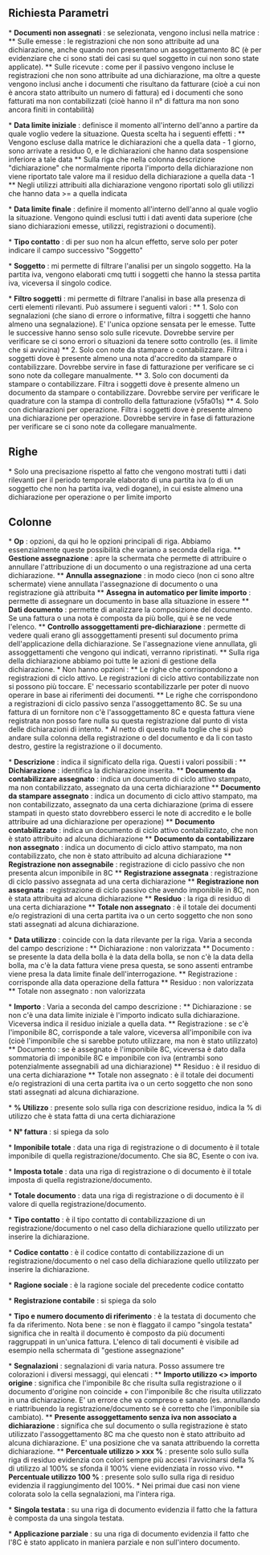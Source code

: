 ## Richiesta Parametri

\* **Documenti non assegnati** :  se selezionata, vengono inclusi nella matrice : 
\*\* Sulle emesse :  le registrazioni che non sono attribuite ad una dichiarazione, anche quando non presentano un assoggettamento 8C (è per evidenziare che ci sono stati dei casi su quel soggetto in cui non sono state applicate).
\*\* Sulle ricevute :  come per il passivo vengono incluse le registrazioni che non sono attribuite ad una dichiarazione, ma oltre a queste vengono inclusi anche i documenti che risultano da fatturare (cioè a cui non è ancora stato attribuito un numero di fattura) ed i documenti che sono fatturati ma non contabilizzati (cioè hanno il n° di fattura ma non sono ancora finiti in contabilità)

\* **Data limite iniziale** :  definisce il momento all'interno dell'anno a partire da quale voglio vedere la situazione. Questa scelta ha i seguenti effetti : 
\*\* Vengono escluse dalla matrice le dichiarazioni che a quella data - 1 giorno, sono arrivate a residuo 0, e le dichiarazioni che hanno data sospensione inferiore a tale data
\*\* Sulla riga che nella colonna descrizione "dichiarazione" che normalmente riporta l'importo della dichiarazione non viene riportato tale valore ma il residuo della dichiarazione a quella data -1
\*\* Negli utilizzi attribuiti alla dichiarazione vengono riportati solo gli utilizzi che hanno data >=  a quella indicata

\* **Data limite finale** :  definire il momento all'interno dell'anno al quale voglio la situazione. Vengono quindi esclusi tutti i dati aventi data superiore (che siano dichiarazioni emesse, utilizzi, registrazioni o documenti).

\* **Tipo contatto** :  di per suo non ha alcun effetto, serve solo per poter indicare il campo successivo "Soggetto"

\* **Soggetto** :  mi permette di filtrare l'analisi per un singolo soggetto. Ha la partita iva, vengono elaborati cmq tutti i soggetti che hanno la stessa partita iva, viceversa il singolo codice.

\* **Filtro soggetti** :  mi permette di filtrare l'analisi in base alla presenza di certi elementi rilevanti. Può assumere i seguenti valori : 
\*\* 1. Solo con segnalazioni (che siano di errore o informative, filtra i soggetti che hanno almeno una segnalazione). E' l'unica opzione sensata per le emesse. Tutte le successive hanno senso solo sulle ricevute. Dovrebbe servire per verificare se ci sono errori o situazioni da tenere sotto controllo (es. il limite che si avvicina)
\*\* 2. Solo con note da stampare o contabilizzare. Filtra i soggetti dove è presente almeno una nota d'accredito da stampare o contabilizzare. Dovrebbe servire in fase di fatturazione per verificare se ci sono note da collegare manualmente.
\*\* 3. Solo con documenti da stampare o contabilizzare. Filtra i soggetti dove è presente almeno un documento da stampare o contabilizzare. Dovrebbe servire per verificare le quadrature con la stampa di controllo della fatturazione (v5fa01s)
\*\* 4. Solo con dichiarazioni per operazione. Filtra i soggetti dove è presente almeno una dichiarazione per operazione. Dovrebbe servire in fase di fatturazione per verificare se ci sono note da collegare manualmente.

## Righe

\* Solo una precisazione rispetto al fatto che vengono mostrati tutti i dati rilevanti per il periodo temporale elaborato di una partita iva (o di un soggetto che non ha partita iva, vedi dogane), in cui esiste almeno una dichiarazione per operazione o per limite importo

## Colonne

\*  **Op** :  opzioni, da qui ho le opzioni principali di riga. Abbiamo essenzialmente queste possibilità che variano a seconda della riga.
\*\* **Gestione assegnazione** :  apre la schermata che permette di attribuire o annullare l'attribuzione di un documento o una registrazione ad una certa dichiarazione.
\*\* **Annulla assegnazione** :  in modo cieco (non ci sono altre schermate) viene annullata l'assegnazione di documento o una registrazione già attribuita
\*\* **Assegna in automatico per limite importo** :  permette di assegnare un documento in base alla situazione in essere
\*\* **Dati documento** :  permette di analizzare la composizione del documento. Se una fattura o una nota è composta da più bolle, qui è se ne vede l'elenco.
\*\* **Controllo assoggettamenti pre-dichiarazione** :  permette di vedere quali erano gli assoggettamenti presenti sul documento prima dell'applicazione della dichiarazione. Se l'assegnazione viene annullata, gli assoggettamenti che vengono qui indicati, verranno ripristinati.
\*\* Sulla riga della dichiarazione abbiamo poi tutte le azioni di gestione della dichiarazione.
\* Non hanno opzioni : 
\*\* Le righe che corrispondono a registrazioni di ciclo attivo. Le registrazioni di ciclo attivo contabilizzate non si possono più toccare. E' necessario scontabilizzarle per poter di nuovo operare in base ai riferimenti dei documenti.
\*\* Le righe che corrispondono a registrazioni di ciclo passivo senza l'assoggettamento 8C. Se su una fattura di un fornitore non c'è l'assoggettamento 8C e questa fattura viene registrata non posso fare nulla su questa registrazione dal punto di vista delle dichiarazioni di intento.
\* Al netto di questo nulla toglie che si può andare sulla colonna della registrazione o del documento e da li con tasto destro, gestire la registrazione o il documento.

\*  **Descrizione** :  indica il significato della riga. Questi i valori possibili : 
\*\* **Dichiarazione** :  identifica la dichiarazione inserita.
\*\* **Documento da contabilizzare assegnato** :  indica un documento di ciclo attivo stampato, ma non contabilizzato, assegnato da una certa dichiarazione
\*\* **Documento da stampare assegnato** :  indica un documento di ciclo attivo stampato, ma non contabilizzato, assegnato da una certa dichiarazione (prima di essere stampati in questo stato dovrebbero esserci le note di accredito e le bolle attribuire ad una dichiarazione per operazione)
\*\* **Documento contabilizzato** :  indica un documento di ciclo attivo contabilizzato, che non è stato attribuito ad alcuna dichiarazione
\*\* **Documento da contabilizzare non assegnato** :  indica un documento di ciclo attivo stampato, ma non contabilizzato, che non è stato attribuito ad alcuna dichiarazione
\*\* **Registrazione non assegnabile** :  registrazione di ciclo passivo che non presenta alcun imponibile in 8C
\*\* **Registrazione assegnata** :   registrazione di ciclo passivo assegnata ad una certa dichiarazione
\*\* **Registrazione non assegnata** :  registrazione di ciclo passivo che avendo imponibile in 8C, non è stata attribuita ad alcuna dichiarazione
\*\* **Residuo** :  la riga di residuo di una certa dichiarazione
\*\* **Totale non assegnato** :  è il totale dei documenti e/o registrazioni di una certa partita iva o un certo soggetto che non sono stati assegnati ad alcuna dichiarazione.

\*  **Data utilizzo** :  coincide con la data rilevante per la riga. Varia a seconda del campo descrizione : 
\*\* Dichiarazione :  non valorizzata
\*\* Documento :  se presente la data della bolla è la data della bolla, se non c'è la data della bolla, ma c'è la data fattura viene presa questa, se sono assenti entrambe viene presa la data limite finale dell'interrogazione.
\*\* Registrazione :  corrisponde alla data operazione della fattura
\*\* Residuo :  non valorizzata
\*\* Totale non assegnato :  non valorizzata

\* **Importo** :  Varia a seconda del campo descrizione : 
\*\* Dichiarazione :  se non c'è una data limite iniziale è l'importo indicato sulla dichiarazione. Viceversa indica il residuo iniziale a quella data.
\*\* Registrazione :  se c'è l'imponibile 8C, corrisponde a tale valore, viceversa all'imponibile con iva (cioè l'imponibile che si sarebbe potuto utilizzare, ma non è stato utilizzato)
\*\* Documento :  se è assegnato è l'imponibile 8C, viceversa è dato dalla sommatoria di imponibile 8C e imponibile con iva (entrambi sono potenzialmente assegnabili ad una dichiarazione)
\*\* Residuo :  è il residuo di una certa dichiarazione
\*\* Totale non assegnato :  è il totale dei documenti e/o registrazioni di una certa partita iva o un certo soggetto che non sono stati assegnati ad alcuna dichiarazione.

\* **% Utilizzo** :  presente solo sulla riga con descrizione residuo, indica la % di utilizzo che è stata fatta di una certa dichiarazione

\* **N° fattura** :  si spiega da solo

\* **Imponibile totale** :  data una riga di registrazione o di documento è il totale imponibile di quella registrazione/documento. Che sia 8C, Esente o con iva.

\* **Imposta totale** :  data una riga di registrazione o di documento è il totale imposta di quella registrazione/documento.

\* **Totale documento** :  data una riga di registrazione o di documento è il valore di quella registrazione/documento.

\* **Tipo contatto** :  è il tipo contatto di contabilizzazione di un registrazione/documento o nel caso della dichiarazione quello utilizzato per inserire la dichiarazione.

\* **Codice contatto** :  è il codice contatto di contabilizzazione di un registrazione/documento o nel caso della dichiarazione quello utilizzato per inserire la dichiarazione.

\* **Ragione sociale** :  è la ragione sociale del precedente codice contatto

\* **Registrazione contabile** :   si spiega da solo

\* **Tipo e  numero documento di riferimento** :  è la testata di documento che fa da riferimento. Nota bene :  se non è flaggato il campo "singola testata" significa che in realtà il documento è composto da più documenti raggruppati in un'unica fattura. L'elenco di tali documenti è visibile ad esempio nella schermata di "gestione assegnazione"

\* **Segnalazioni** :  segnalazioni di varia natura. Posso assumere tre colorazioni i diversi messaggi, qui elencati : 
\*\* **Importo utilizzo <> importo origine** :  significa che l'imponibile 8c che risulta sulla registrazione o il documento d'origine non coincide + con l'imponibile 8c che risulta utilizzato in una dichiarazione. E' un errore che va compreso e sanato (es. annullando e riattribuendo la registrazione/documento se è corretto che l'imponibile sia cambiato).
\*\* **Presente assoggettamento senza iva non associato a dichiarazione** :  significa che sul documento o sulla registrazione è stato utilizzato l'assoggettamento 8C ma che questo non è stato attribuito ad alcuna dichiarazione. E' una posizione che va sanata attribuendo la corretta dichiarazione.
\*\* **Percentuale utilizzo > xxx %** :   presente solo sullo sulla riga di residuo evidenzia con colori sempre più accesi l'avvicinarsi della % di utilizzo al 100% se sfonda il 100% viene evidenziata in rosso vivo.
\*\* **Percentuale utilizzo 100 %** :  presente solo sullo sulla riga di residuo evidenzia il raggiungimento del 100%.
\* Nei primai due casi non viene colorata solo la cella segnalazioni, ma l'intera riga.

\* **Singola testata** :  su una riga di documento evidenzia il fatto che la fattura è composta da una singola testata.

\* **Applicazione parziale** :  su una riga di documento evidenzia il fatto che l'8C è stato applicato in maniera parziale e non sull'intero documento.
